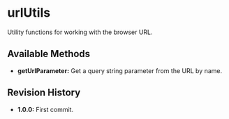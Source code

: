 # urlUtils
Utility functions for working with the browser URL.

## Available Methods
* **getUrlParameter:** Get a query string parameter from the URL by name.

## Revision History
* **1.0.0:** First commit.